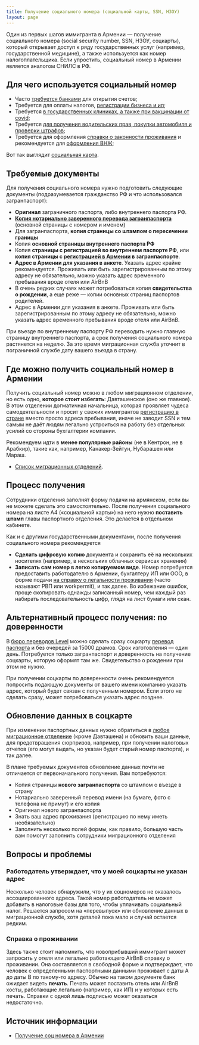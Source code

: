 ```yaml
---
title: Получение социального номера (социальной карты, SSN, НЗОУ)
layout: page
---
```


Один из первых шагов иммигранта в Армении — получение социального номера (social security number, SSN, НЗОУ, соцкарты),
который открывает доступ к ряду государственных услуг (например, государственной медицине), а также используется как
номер налогоплательщика. Если упростить, социальный номер в Армении является аналогом СНИЛС в РФ.

## Для чего используется социальный номер

- Часто [требуется банками](../banks/best-fl.md) для открытия счетов;
- Требуется для оплаты налогов, [регистрации бизнеса и ип](../business/ip-new.md);
- Требуется [в государственных клиниках, а также при вакцинации от covid](../life/healthcare.md);
- Требуется [для получения водительских прав, покупки автомобиля и проверки штрафов](../drive/index.md);
- Требуется для оформления [справки о законности проживания](../documents/eaeu-cert.md) и рекомендуется для [оформления ВНЖ](../documents/residence.md);

Вот так выглядит [социальная карта](/files/socialcard.jpg).

## Требуемые документы

Для получения социального номера нужно подготовить следующие документы (подразумевается гражданство РФ и что использовался загранпаспорт):

- **Оригинал** заграничного паспорта, либо внутреннего паспорта РФ.
- **[Копия нотариально заверенного перевода загранпаспорта](passport-translation.md)** (основной страницы с номером и именем)
- Для загранпаспорта, **копия страницы со штампом о пересечении границы**
- Копия **основной страницы внутреннего паспорта РФ**
- Копия **страницы с регистрацией во внутреннем паспорте РФ**, или **копия страницы с [регистрацией в Армении](registration.md) в загранпаспорте**.
- **Адрес в Армении для указания в анкете**. Указать адрес крайне рекомендуется. Проживать или быть зарегистрированным по этому адресу не обязательно, можно указать адрес временного пребывания вроде отеля или AirBnB
- В очень редких случаях может потребоваться копия **свидетельства о рождении**, а еще реже — копии основных страниц паспортов родителей. 
- Адрес в Армении для указания в анкете. Проживать или быть зарегистрированным по этому адресу не обязательно, можно указать
  адрес временного пребывания вроде отеля или AirBnB.

При въезде по внутреннему паспорту РФ переводить нужно главную страницу внутреннего паспорта, а срок получения социального номера растянется на неделю. За это время миграционная служба уточнит в пограничной службе дату вашего въезда в страну.

## Где можно получить социальный номер в Армении

Получить социальный номер можно в любом миграционном отделении, но есть одно, **которое стоит избегать**:
Давташенское (оно же главное). В этом отделении догматичная начальница, которая проявляет чудеса самодеятельности и
просит у свежих иммигрантов [регистрацию в стране](registration.md) вместо просто адреса пребывания, иначе не заводит SSN и
тем самым не даёт людям легально устроиться на работу без отдельных усилий со стороны бухгалтерии компании.

Рекомендуем идти в **менее популярные районы** (не в Кентрон, не в Арабкир), такие как, например, Канакер-Зейтун, Нубарашен или Мараш.

- [Список миграционных отделений](ovirs.md).

## Процесс получения

Сотрудники отделения заполнят форму подачи на армянском, если вы не можете сделать это самостоятельно.
После получения социального номера на листе A4 («социальной карты») на него нужно **поставить штамп** главы
паспортного отделения. Это делается в отдельном кабинете.

Как и с другими государственными документами, после получения социального номера рекомендуется

- **Сделать цифровую копию** документа и сохранить её на нескольких носителях (например, в нескольких
  облачных сервисах хранения)
- **Записать сам номер в легко копируемом виде**. Номер потребуется предоставить работодателю в Армении, бухгалтеру ИП
  или ООО, в форме подачи [на справку о легальности проживания](eaeu-cert.md) (часто называют РВП или workpermit),
  и так далее. Во избежание ошибок, проще скопировать однажды записанный номер, чем каждый раз набирать
  последовательность цифр, глядя на лист бумаги или скан.

## Альтернативный процесс получения: по доверенности

В [бюро переводов Level](https://yandex.ru/maps/org/byuro_level/114447154450/) можно сделать сразу соцкарту
[перевод паспорта](passport-translation.md) и без очередей за 15000 драмов. Срок изготовления — один день. Потребуется
только загранпаспорт и доверенность на получение соцкарты, которую оформят там же. Свидетельство о рождении при этом
не нужно.

При получении соцкарты по доверенности очень рекомендуется попросить подающую документы от вашего имени компанию указать адрес,
который будет связан с полученным номером. Если этого не сделать сразу, может потребоваться указать адрес позднее.

## Обновление данных в соцкарте

При изменении паспортных данных нужно обратиться в [любое миграционное отделение](ovirs.md) (кроме Давташена) и обновить ваши данные, для предотвращения сюрпризов, например, при получении налоговых отчетов (его могут выдать, но указан будет старый номер паспорта), и так далее.

В плане требуемых документов обновление данных почти не отличается от первоначального получения. Вам потребуются:

- Копия страницы **нового загранпаспорта** со штампом о въезде в страну
- Нотариально заверенный перевод имени (на бумаге, фото с телефона не примут) и его копия
- Оригинал нового загранпаспорта
- Знать ваш адрес проживания (регистрацию по нему иметь необязательно)
- Заполнить несколько полей формы, как правило, большую часть вам помогут заполнить сотрудники миграционного отделения

## Вопросы и проблемы

### Работодатель утверждает, что у моей соцкарты не указан адрес

Несколько человек обнаружили, что у их соцномеров не оказалось ассоциированного адреса. Такой номер работодатель не может добавить
в налоговые базы для того, чтобы уплачивать социальный налог. Решается запросом на «перевыпуск» или обновление данных в
миграционной службе, хотя деталей пока мало и случай остается редким.

### Справка о проживании

Здесь также стоит напомнить, что новоприбывший иммигрант может запросить у отеля или легально работающего AirBnB
справку о проживании. Она составляется в свободной форме и подтверждает, что человек с определенными паспортными данными
проживает с даты A до даты B по такому-то адресу. Обычно на таком документе банк ожидает видеть **печать**. Печать может
поставить отель или AirBnB хосты, работающие легально (например, как ИП) и у которых есть печать. Справки с одной лишь
подписью может оказаться недостаточно.

## Источник информации

- [Получение соц номера в Армении](https://www.notion.so/357310af7dd54f4ab00d77301c5d0c51)
